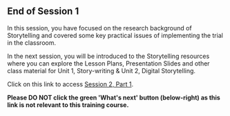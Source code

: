 ## End of Session 1
In this session, you have focused on the research background of Storytelling and covered some key practical issues of implementing the trial in the classroom.
 
In the next session, you will be introduced to the Storytelling resources where you can explore the Lesson Plans, Presentation Slides and other class material for Unit 1, Story-writing & Unit 2, Digital Storytelling. 

Click on this link to access [Session 2, Part 1](https://projects.raspberrypi.org/en/projects/KS1StorytellingTraining_Session2_Part1_GBICi1b).

**Please DO NOT click the green 'What's next' button (below-right) as this link is not relevant to this training course.**
